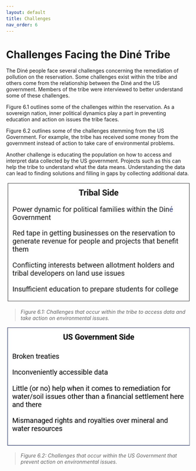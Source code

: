 ```yaml
---
layout: default
title: Challenges
nav_order: 6
---
```


# Challenges Facing the Diné Tribe

The Diné people face several challenges concerning the remediation of pollution on the reservation.  Some challenges exist within the tribe and others come from the relationship between the Diné and the US government. Members of the tribe were interviewed to better understand some of these challenges. 

Figure 6.1 outlines some of the challenges within the reservation. As a sovereign nation, inner political dynamics play a part in preventing education and action on issues the tribe faces.  

Figure 6.2 outlines some of the challenges stemming from the US Government. For example, the tribe has received some money from the government instead of action to take care of environmental problems.  

Another challenge is educating the population on how to access and interpret data collected by the US government. Projects such as this can help the tribe to understand what the data means.  Understanding the data can lead to finding solutions and filling in gaps by collecting additional data. 

<img src = "https://github.com/cu-esiil-edu/MSUDenver-DineWaterQuality2023/blob/main/img/TribalSide.jpg?raw=true" alt = "List of Tribal Side">

> *Figure 6.1: Challenges that occur within the tribe to access data and take action on environmental issues.*

<img src = "https://github.com/cu-esiil-edu/MSUDenver-DineWaterQuality2023/blob/main/img/USGovSide.jpg?raw=true" alt = "List of US Governement Side">

> *Figure 6.2: Challenges that occur within the US Government that prevent action on environmental issues.*

